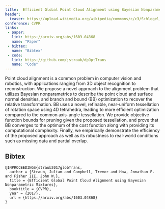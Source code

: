```yaml
---
title:  Efficient Global Point Cloud Alignment using Bayesian Nonparametric Mixtures
header:
  teaser: https://upload.wikimedia.org/wikipedia/commons/c/c3/Schlegel_wireframe_600-cell_vertex-centered.png
conference: CVPR
links: 
 - paper: 
   link: https://arxiv.org/abs/1603.04868
   name: "Paper"
 - bibtex: 
   name: "Bibtex"
 - code: 
   link: https://github.com/jstraub/dpOptTrans
   name: "Code"
---
```


Point cloud alignment is a common problem in computer vision and robotics, with applications ranging from 3D object recognition to reconstruction.  We propose a novel approach to the alignment problem that utilizes Bayesian nonparametrics to describe the point cloud and surface normal densities, and branch and bound (BB) optimization to recover the relative transformation.  BB uses a novel, refinable, near-uniform tessellation of  rotation space using 4D tetrahedra, leading to more efficient optimization compared to the common axis-angle tessellation.  We provide objective function bounds for pruning given the proposed tessellation, and prove that BB converges to the optimum of the cost function along with providing its computational complexity.  Finally, we empirically demonstrate the efficiency of the proposed approach as well as its robustness to real-world conditions such as missing data and partial overlap.

## Bibtex <a id="bibtex"></a>
```
@INPROCEEDINGS{straub2017globTrans,
  author = {Straub, Julian and Campbell, Trevor and How, Jonathan P. and Fisher III, John W.},
  title = {Efficient Global Point Cloud Alignment using Bayesian Nonparametric Mixtures},
  booktitle = {CVPR},
  year = {2017},
  url = {https://arxiv.org/abs/1603.04868}
}
```


